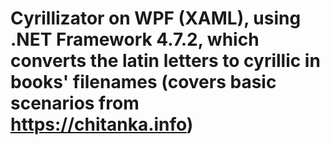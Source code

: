 # Cyrillizator on WPF (XAML), using .NET Framework 4.7.2, which converts the latin letters to cyrillic in books' filenames (covers basic scenarios from https://chitanka.info)
